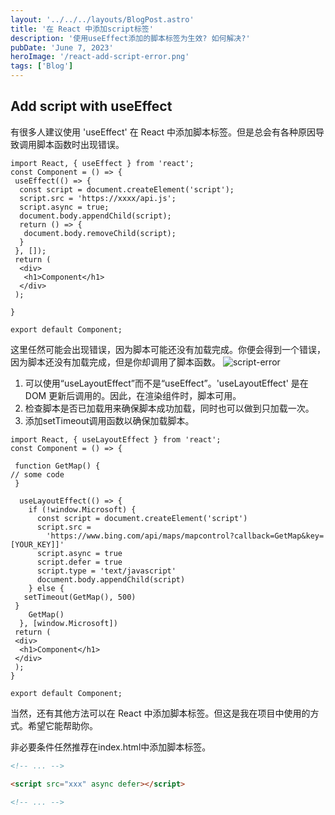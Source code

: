 ```yaml
---
layout: '../../../layouts/BlogPost.astro'
title: '在 React 中添加script标签'
description: '使用useEffect添加的脚本标签为生效? 如何解决?'
pubDate: 'June 7, 2023'
heroImage: '/react-add-script-error.png'
tags: ['Blog']
---
```


## Add script with useEffect

有很多人建议使用 'useEffect' 在 React 中添加脚本标签。但是总会有各种原因导致调用脚本函数时出现错误。

```tsx
import React, { useEffect } from 'react';
const Component = () => {
 useEffect(() => {
  const script = document.createElement('script');
  script.src = 'https://xxxx/api.js';
  script.async = true;
  document.body.appendChild(script);
  return () => {
   document.body.removeChild(script);
  }
 }, []);
 return (
  <div>
   <h1>Component</h1>
  </div>
 );

}

export default Component;
```

这里任然可能会出现错误，因为脚本可能还没有加载完成。你便会得到一个错误，因为脚本还没有加载完成，但是你却调用了脚本函数。
![script-error](/react-add-script-error.png)

1. 可以使用“useLayoutEffect”而不是“useEffect”。'useLayoutEffect' 是在 DOM 更新后调用的。因此，在渲染组件时，脚本可用。
2. 检查脚本是否已加载用来确保脚本成功加载，同时也可以做到只加载一次。
3. 添加setTimeout调用函数以确保加载脚本。

```tsx
import React, { useLayoutEffect } from 'react';
const Component = () => {

 function GetMap() {
// some code
 }

  useLayoutEffect(() => {
    if (!window.Microsoft) {
      const script = document.createElement('script')
      script.src =
        'https://www.bing.com/api/maps/mapcontrol?callback=GetMap&key=[YOUR_KEY]]'
      script.async = true
      script.defer = true
      script.type = 'text/javascript'
      document.body.appendChild(script)
    } else { 
   setTimeout(GetMap(), 500)
 }
    GetMap()
  }, [window.Microsoft])
 return (
 <div>
  <h1>Component</h1>
 </div>
 );
}

export default Component;
```

当然，还有其他方法可以在 React 中添加脚本标签。但这是我在项目中使用的方式。希望它能帮助你。

非必要条件任然推荐在index.html中添加脚本标签。

```html
<!-- ... -->

<script src="xxx" async defer></script>

<!-- ... -->

```
